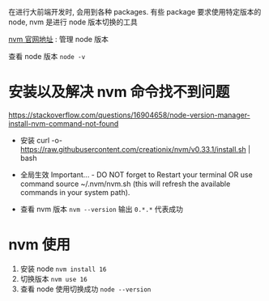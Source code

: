 
在进行大前端开发时, 会用到各种 packages. 有些 package 要求使用特定版本的 node, nvm 是进行 node 版本切换的工具

[nvm 官网地址](https://github.com/nvm-sh/nvm) : 管理 node 版本

查看 node 版本 `node -v`


# 安装以及解决 nvm 命令找不到问题
https://stackoverflow.com/questions/16904658/node-version-manager-install-nvm-command-not-found

-  安装 curl -o- https://raw.githubusercontent.com/creationix/nvm/v0.33.1/install.sh | bash

- 全局生效 Important... - DO NOT forget to Restart your terminal OR use command source ~/.nvm/nvm.sh (this will refresh the available commands in your system path).

- 查看 nvm 版本 `nvm --version` 输出 `0.*.*` 代表成功


# nvm 使用

1. 安装 node `nvm install 16`
2. 切换版本 `nvm use 16`
3. 查看 node 使用切换成功 `node --version`

